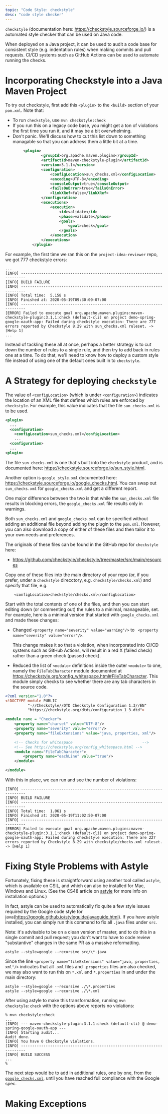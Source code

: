 ```yaml
---
topic: "Code Style: checkstyle"
desc: "code style checker"
---
```


`checkstyle` (documentation here: <https://checkstyle.sourceforge.io/>) is a automated style checker that can be used on Java code.

When deployed on a Java project, it can be used to audit a code base for consistent style (e.g. indentation rules)
when making commits and pull requests.   CI/CD systems such as GitHub Actions can be used to automate running the checks.

# Incorporating Checkstyle into a Java Maven Project

To try out checkstyle, first add this `<plugin>` to the `<build>` section of your `pom.xml`. Note that:
* To run `checkstyle`, use `mvn checkstyle:check`
* If you run this on a legacy code base, you might get a ton of violations the first time you run it, and it may be
  a bit overwhelming.
* Don't panic.  We'll discuss how to cut this list down to something managable so that you can address them
  a little bit at a time.

```xml
		<plugin>
				<groupId>org.apache.maven.plugins</groupId>
				<artifactId>maven-checkstyle-plugin</artifactId>
				<version>3.1.1</version>
				<configuration>
					<configLocation>sun_checks.xml</configLocation>
					<encoding>UTF-8</encoding>
					<consoleOutput>true</consoleOutput>
					<failsOnError>true</failsOnError>
					<linkXRef>false</linkXRef>
				</configuration>
				<executions>
					<execution>
						<id>validate</id>
						<phase>validate</phase>
						<goals>
							<goal>check</goal>
						</goals>
					</execution>
				</executions>
			</plugin>
```

For example, the first time we ran this on the `project-idea-reviewer` repo, we got 777 checkstyle errors:

```
...
[INFO] ------------------------------------------------------------------------
[INFO] BUILD FAILURE
[INFO] ------------------------------------------------------------------------
[INFO] Total time:  5.158 s
[INFO] Finished at: 2020-05-19T09:30:00-07:00
[INFO] ------------------------------------------------------------------------
[ERROR] Failed to execute goal org.apache.maven.plugins:maven-checkstyle-plugin:3.1.1:check (default-cli) on project demo-spring-google-oauth-app: Failed during checkstyle execution: There are 777 errors reported by Checkstyle 8.29 with sun_checks.xml ruleset. -> [Help 1]
...
```

Instead of tackling these all at once, perhaps a better strategy is to cut down the number of rules to a single rule, and
then try to add back in rules one at a time.  To do that, we'll need to know how to deploy a custom style file instead of
using one of the default ones built in to `checkstyle`.

# A Strategy for deploying `checkstyle`

The value of `<configLocation>` (which is under `<configuration>`) indicates the location of an XML file that 
defines which rules are enforced by `checkstyle`.  For example, this value indicates that the file `sun_checks.xml` is to
be used.   

```xml
<plugin>
  ...
  <configuration>
    <configLocation>sun_checks.xml</configLocation>
    ...
  <configuration>
  ...
<plugin>
```	  
	
The file `sun_checks.xml` is one that's built into the `checkstyle` product, and is documented here: <https://checkstyle.sourceforge.io/sun_style.html>.  
	
Another option is `google_style.xml` documented here: <https://checkstyle.sourceforge.io/google_checks.html>.
You can swap out `sun_checks.xml` for `google_checks.xml` and get a different report.  
	
One major difference
between the two is that while the `sun_checks.xml` file results in blocking errors, the `google_checks.xml` file
results only in warnings.
	
Both `sun_checks.xml` and `google_checks.xml` can be specified without adding an additional file beyond adding
the plugin to the `pom.xml`.  However, you can also download a copy of either of these files and then tailor it 
to your own needs and preferences.
	
The originals of these files can be found in the GitHub repo for `checkstyle` here:
* <https://github.com/checkstyle/checkstyle/tree/master/src/main/resources>
	
Copy one of these files into the main directory of your repo (or, if you prefer, under a `checkstyle` direcctory, e.g.
`checkstyle/checks.xml`) and specify that file, e.g.     
```	
	<configLocation>checkstyle/checks.xml</configLocation>
```	

Start with the total contents of one of the files, and then you can start editing down (or commenting out) the rules
to a minimal, manageable, set.  For example, here is a minimal version that started with `google_checks.xml` and made
these changes:

* Changed `<property name="severity" value="warning"/>` to ` <property name="severity" value="error"/>`.  
	
  This change makes it so that a violation, when incorporated into CI/CD systems such as GitHub Actions, will
  result in a red X (failed check) rather than a green check (passed check).
	
* Reduced the list of `<module>` definitions inside the outer `<module>` to one, namely the `FileTabCharacter` 
  module documented at <https://checkstyle.org/config_whitespace.html#FileTabCharacter>.   This module simply
  checks to see whether there are any tab characters in the source code.  

	
```xml
<?xml version="1.0"?>
<!DOCTYPE module PUBLIC
          "-//Checkstyle//DTD Checkstyle Configuration 1.3//EN"
          "https://checkstyle.org/dtds/configuration_1_3.dtd">

<module name = "Checker">
    <property name="charset" value="UTF-8"/>
    <property name="severity" value="error"/>
    <property name="fileExtensions" value="java, properties, xml"/>

    <!-- Checks for whitespace                               -->
    <!-- See http://checkstyle.org/config_whitespace.html -->
    <module name="FileTabCharacter">
        <property name="eachLine" value="true"/>
    </module>

</module>
```

With this in place, we can run and see the number of violations:

```
[INFO] ------------------------------------------------------------------------
[INFO] BUILD FAILURE
[INFO] ------------------------------------------------------------------------
[INFO] Total time:  1.061 s
[INFO] Finished at: 2020-05-19T11:02:50-07:00
[INFO] ------------------------------------------------------------------------
[ERROR] Failed to execute goal org.apache.maven.plugins:maven-checkstyle-plugin:3.1.1:check (default-cli) on project demo-spring-google-oauth-app: Failed during checkstyle execution: There are 227 errors reported by Checkstyle 8.29 with checkstyle/checks.xml ruleset. -> [Help 1]
```

# Fixing Style Problems with Astyle

Fortunately, fixing these is straightforward using another tool called `astyle`, which is available on CSIL, and which can also be installed for Mac, Windows and Linux.  (See the CS48 article on [astyle](https://ucsb-cs48.github.io/javatopics/code_style_astyle/) for more info on installation options.) 

In fact, astyle can be used to automatically fix quite a few style issues required by the Google code style for
java(<https://google.github.io/styleguide/javaguide.html>).   If you have astyle installed, you can simply run
this command to fix all `.java` files under `src`.   

Note: it's advisable to be on a clean version of master, and to do this in a single commit and pull request;
you don't want to have to code review "substantive" changes in the same PR as a massive reformatting.

```
astyle --style=google --recursive src/\*.java
```

Since the line `<property name="fileExtensions" value="java, properties, xml"/>` indicates that all `.xml` files and `.properties` files are also checked, we may also want to run this on `*.xml` and `*.properties` in and under the main directory:

```
astyle --style=google --recursive ./\*.properties
astyle --style=google --recursive ./\*.xml
```

After using astyle to make this transformation, running `mvn checkstyle:check` with the options above  reports no violations:

```
% mvn checkstyle:check
...
[INFO] --- maven-checkstyle-plugin:3.1.1:check (default-cli) @ demo-spring-google-oauth-app ---
[INFO] Starting audit...
Audit done.
[INFO] You have 0 Checkstyle violations.
[INFO] ------------------------------------------------------------------------
[INFO] BUILD SUCCESS
...
% 
```

The next step would be to add in additional rules, one by one, from the [`google_checks.xml`](https://github.com/checkstyle/checkstyle/blob/master/src/main/resources/google_checks.xml), until you have reached
full compliance with the Google spec.

# Making Exceptions



